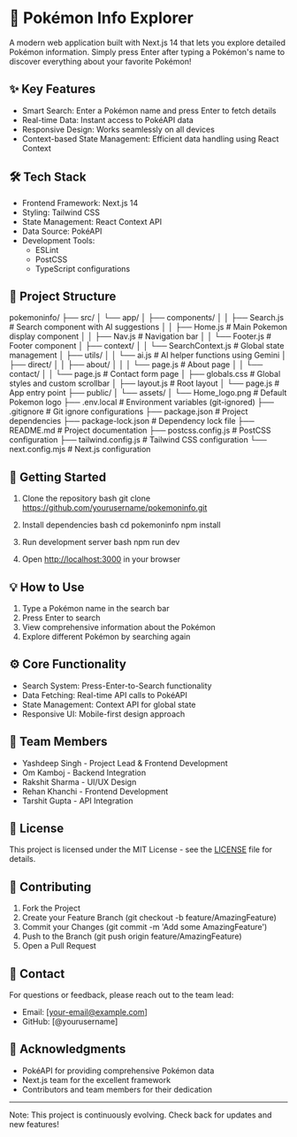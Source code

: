 # 🌟 Pokémon Info Explorer

A modern web application built with Next.js 14 that lets you explore detailed Pokémon information. Simply press Enter after typing a Pokémon's name to discover everything about your favorite Pokémon!

## ✨ Key Features

- Smart Search: Enter a Pokémon name and press Enter to fetch details
- Real-time Data: Instant access to PokéAPI data
- Responsive Design: Works seamlessly on all devices
- Context-based State Management: Efficient data handling using React Context

## 🛠 Tech Stack

- Frontend Framework: Next.js 14
- Styling: Tailwind CSS
- State Management: React Context API
- Data Source: PokéAPI
- Development Tools: 
  - ESLint
  - PostCSS
  - TypeScript configurations

## 📁 Project Structure

pokemoninfo/
├── src/
│   └── app/
│       ├── components/
│       │   ├── Search.js          # Search component with AI suggestions
│       │   ├── Home.js            # Main Pokemon display component
│       │   ├── Nav.js             # Navigation bar
│       │   └── Footer.js          # Footer component
│       ├── context/
│       │   └── SearchContext.js    # Global state management
│       ├── utils/
│       │   └── ai.js              # AI helper functions using Gemini
│       ├── direct/
│       │   ├── about/
│       │   │   └── page.js        # About page
│       │   └── contact/
│       │       └── page.js        # Contact form page
│       ├── globals.css            # Global styles and custom scrollbar
│       ├── layout.js              # Root layout
│       └── page.js                # App entry point
├── public/
│   └── assets/
│       └── Home_logo.png          # Default Pokemon logo
├── .env.local                     # Environment variables (git-ignored)
├── .gitignore                     # Git ignore configurations
├── package.json                   # Project dependencies
├── package-lock.json              # Dependency lock file
├── README.md                      # Project documentation
├── postcss.config.js             # PostCSS configuration
├── tailwind.config.js            # Tailwind CSS configuration
└── next.config.mjs               # Next.js configuration


## 🚀 Getting Started

1. Clone the repository
bash
git clone https://github.com/yourusername/pokemoninfo.git


2. Install dependencies
bash
cd pokemoninfo
npm install


3. Run development server
bash
npm run dev


4. Open [http://localhost:3000](http://localhost:3000) in your browser

## 💡 How to Use

1. Type a Pokémon name in the search bar
2. Press Enter to search
3. View comprehensive information about the Pokémon
4. Explore different Pokémon by searching again

## ⚙ Core Functionality

- Search System: Press-Enter-to-Search functionality
- Data Fetching: Real-time API calls to PokéAPI
- State Management: Context API for global state
- Responsive UI: Mobile-first design approach

## 👥 Team Members

- Yashdeep Singh - Project Lead & Frontend Development
- Om Kamboj - Backend Integration
- Rakshit Sharma - UI/UX Design
- Rehan Khanchi - Frontend Development
- Tarshit Gupta - API Integration

## 📝 License

This project is licensed under the MIT License - see the [LICENSE](LICENSE) file for details.

## 🤝 Contributing

1. Fork the Project
2. Create your Feature Branch (git checkout -b feature/AmazingFeature)
3. Commit your Changes (git commit -m 'Add some AmazingFeature')
4. Push to the Branch (git push origin feature/AmazingFeature)
5. Open a Pull Request

## 📧 Contact

For questions or feedback, please reach out to the team lead:
- Email: [your-email@example.com]
- GitHub: [@yourusername]

## 🙏 Acknowledgments

- PokéAPI for providing comprehensive Pokémon data
- Next.js team for the excellent framework
- Contributors and team members for their dedication

---

Note: This project is continuously evolving. Check back for updates and new features!